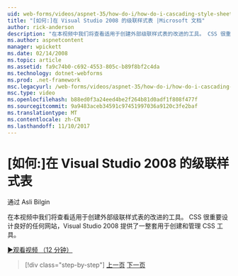 ```yaml
---
uid: web-forms/videos/aspnet-35/how-do-i/how-do-i-cascading-style-sheets-in-visual-studio-2008
title: "[如何:]在 Visual Studio 2008 的级联样式表 |Microsoft 文档"
author: rick-anderson
description: "在本视频中我们将查看适用于创建外部级联样式表的改进的工具。 CSS 很重要为任何设计良好的网站，Visual Studio 2..."
ms.author: aspnetcontent
manager: wpickett
ms.date: 02/14/2008
ms.topic: article
ms.assetid: fa9c74b0-c692-4553-805c-b89f8bf2c4da
ms.technology: dotnet-webforms
ms.prod: .net-framework
msc.legacyurl: /web-forms/videos/aspnet-35/how-do-i/how-do-i-cascading-style-sheets-in-visual-studio-2008
msc.type: video
ms.openlocfilehash: b88ed0f3a24eed4be2f264b81d0adf1f808f477f
ms.sourcegitcommit: 9a9483aceb34591c97451997036a9120c3fe2baf
ms.translationtype: MT
ms.contentlocale: zh-CN
ms.lasthandoff: 11/10/2017
---
```

<a name="how-do-i-cascading-style-sheets-in-visual-studio-2008"></a>[如何:]在 Visual Studio 2008 的级联样式表
====================
通过 Asli Bilgin

在本视频中我们将查看适用于创建外部级联样式表的改进的工具。 CSS 很重要设计良好的任何网站，Visual Studio 2008 提供了一整套用于创建和管理 CSS 工具。

[&#9654;观看视频 （12 分钟）](https://channel9.msdn.com/Blogs/ASP-NET-Site-Videos/how-do-i-cascading-style-sheets-in-visual-studio-2008)

>[!div class="step-by-step"]
[上一页](how-do-i-create-nested-master-page-in-visual-studio-2008.md)
[下一页](how-do-i-working-with-visual-studio-2008-net-framework.md)
